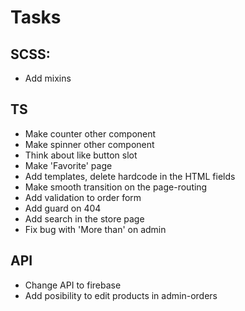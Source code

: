 # Tasks

## SCSS:
- Add mixins

## TS
- Make counter other component
- Make spinner other component
- Think about like button slot
- Make 'Favorite' page
- Add templates, delete hardcode in the HTML fields
- Make smooth transition on the page-routing
- Add validation to order form
- Add guard on 404
- Add search in the store page
- Fix bug with 'More than' on admin

## API
- Change API to firebase
- Add posibility to edit products in admin-orders
